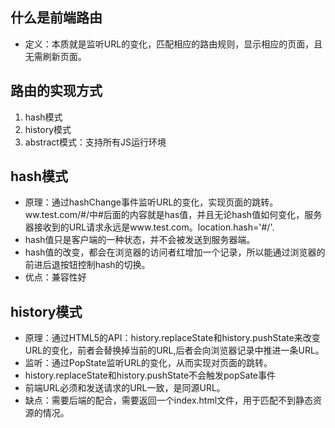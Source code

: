 ## 什么是前端路由

- 定义：本质就是监听URL的变化，匹配相应的路由规则，显示相应的页面，且无需刷新页面。
  
## 路由的实现方式

1. hash模式
2. history模式
3. abstract模式：支持所有JS运行环境
   
## hash模式

- 原理：通过hashChange事件监听URL的变化，实现页面的跳转。ww.test.com/#/中#后面的内容就是has值，并且无论hash值如何变化，服务器接收到的URL请求永远是www.test.com。location.hash='#/'.
- hash值只是客户端的一种状态，并不会被发送到服务器端。
- hash值的改变，都会在浏览器的访问者红增加一个记录，所以能通过浏览器的前进后退按钮控制hash的切换。
- 优点：兼容性好

## history模式

- 原理：通过HTML5的API：history.replaceState和history.pushState来改变URL的变化，前者会替换掉当前的URL,后者会向浏览器记录中推进一条URL。
- 监听：通过PopState监听URL的变化，从而实现对页面的跳转。
- history.replaceState和history.pushState不会触发popSate事件
- 前端URL必须和发送请求的URL一致，是同源URL。
- 缺点：需要后端的配合，需要返回一个index.html文件，用于匹配不到静态资源的情况。

